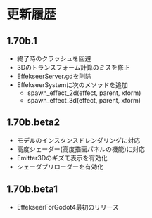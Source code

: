 ﻿# 更新履歴

## 1.70b.1
- 終了時のクラッシュを回避
- 3Dのトランスフォーム計算のミスを修正
- EffekseerServer.gdを削除
- EffekseerSystemに次のメソッドを追加
  - spawn_effect_2d(effect, parent, xform)
  - spawn_effect_3d(effect, parent, xform)

## 1.70b.beta2
- モデルのインスタンスドレンダリングに対応
- 高度シェーダー(高度描画パネルの機能)に対応
- Emitter3Dのギズモ表示を有効化
- シェーダプリローダーを有効化

## 1.70b.beta1
- EffekseerForGodot4最初のリリース
